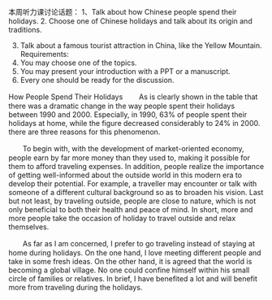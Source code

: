 本周听力课讨论话题：
1、Talk about how Chinese people spend their holidays.
2. Choose one of Chinese holidays and talk about its origin and traditions.
   
3. Talk about a famous tourist attraction in China, like the Yellow Mountain.
Requirements:
1. You may choose one of the topics.
2. You may present your introduction with a PPT or a manuscript.
3. Every one should be ready for the discussion.

How People Spend Their Holidays
　　As is clearly shown in the table that there was a dramatic change in the way people spent their holidays between 1990 and 2000. Especially, in 1990, 63% of people spent their holidays at home, while the figure decreased considerably to 24% in 2000. there are three reasons for this phenomenon.
 
　　To begin with, with the development of market-oriented economy, people earn by far more money than they used to, making it possible for them to afford traveling expenses. In addition, people realize the importance of getting well-informed about the outside world in this modern era to develop their potential. For example, a traveller may encounter or talk with someone of a different cultural background so as to broaden his vision. Last but not least, by traveling outside, people are close to nature, which is not only beneficial to both their health and peace of mind. In short, more and more people take the occasion of holiday to travel outside and relax themselves.
 
　　As far as I am concerned, I prefer to go traveling instead of staying at home during holidays. On the one hand, I love meeting different people and take in some fresh ideas. On the other hand, it is agreed that the world is becoming a global village. No one could confine himself within his small circle of families or relatives. In brief, I have benefited a lot and will benefit more from traveling during the holidays.